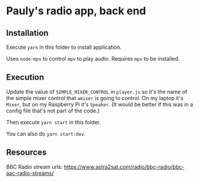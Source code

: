 # Pauly's radio app, back end

## Installation

Execute `yarn` in this folder to install application.

Uses `node-mpv` to control `mpv` to play audio. Requires `mpv` to be installed.

## Execution

Update the value of `SIMPLE_MIXER_CONTROL` in `player.js` so it's the name of
the simple mixer control that `amixer` is going to control. On my laptop it's
`Mixer`, but on my Raspberry Pi it's `Speaker`. (It would be better if this was
in a config file that's not part of the code.)

Then execute `yarn start` in this folder.

You can also do `yarn start:dev`.

## Resources

BBC Radio stream urls: https://www.astra2sat.com/radio/bbc-radio/bbc-aac-radio-streams/
